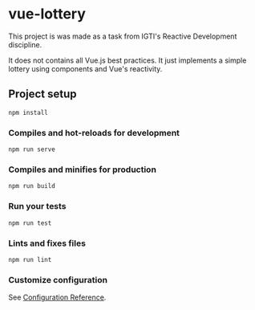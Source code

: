 # vue-lottery

This project is was made as a task from IGTI's Reactive Development discipline.

It does not contains all Vue.js best practices. It just implements a simple lottery using components and Vue's reactivity.

## Project setup
```
npm install
```

### Compiles and hot-reloads for development
```
npm run serve
```

### Compiles and minifies for production
```
npm run build
```

### Run your tests
```
npm run test
```

### Lints and fixes files
```
npm run lint
```

### Customize configuration
See [Configuration Reference](https://cli.vuejs.org/config/).
